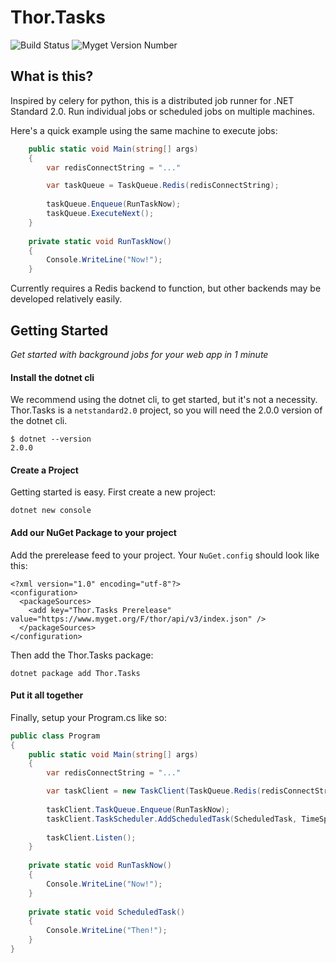 # Thor.Tasks

![Build Status](https://travis-ci.org/brthor/Thor.Tasks.svg?branch=master)
![Myget Version Number](https://img.shields.io/myget/thor/v/Thor.Tasks.svg?color=green)

## What is this?
Inspired by celery for python, this is a distributed job runner for .NET Standard 2.0. 
Run individual jobs or scheduled jobs on multiple machines.

Here's a quick example using the same machine to execute jobs:
```c#
    public static void Main(string[] args)
    {
        var redisConnectString = "..."

        var taskQueue = TaskQueue.Redis(redisConnectString);
        
        taskQueue.Enqueue(RunTaskNow);
        taskQueue.ExecuteNext();
    }
    
    private static void RunTaskNow()
    {
        Console.WriteLine("Now!");
    }
```

Currently requires a Redis backend to function, but other backends may be developed relatively easily.
 
## Getting Started
*Get started with background jobs for your web app in 1 minute* 

#### Install the dotnet cli
We recommend using the dotnet cli, to get started, but it's not a necessity.
Thor.Tasks is a `netstandard2.0` project, so you will need the 2.0.0 version of the dotnet cli.

```
$ dotnet --version
2.0.0
```
 
#### Create a Project
Getting started is easy. First create a new project:

`dotnet new console`

#### Add our NuGet Package to your project
Add the prerelease feed to your project. Your `NuGet.config` should look like this:
```
<?xml version="1.0" encoding="utf-8"?>
<configuration>
  <packageSources>
    <add key="Thor.Tasks Prerelease" value="https://www.myget.org/F/thor/api/v3/index.json" />
  </packageSources>
</configuration>
```

Then add the Thor.Tasks package:

`dotnet package add Thor.Tasks`

#### Put it all together
Finally, setup your Program.cs like so:

```c#
public class Program
{
    public static void Main(string[] args)
    {
        var redisConnectString = "..."

        var taskClient = new TaskClient(TaskQueue.Redis(redisConnectString));
        
        taskClient.TaskQueue.Enqueue(RunTaskNow);
        taskClient.TaskScheduler.AddScheduledTask(ScheduledTask, TimeSpan.FromSeconds(5), "scheduledTaskName");
        
        taskClient.Listen();
    }
    
    private static void RunTaskNow()
    {
        Console.WriteLine("Now!");
    }
    
    private static void ScheduledTask()
    {
        Console.WriteLine("Then!");
    }
}
```
 